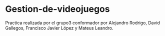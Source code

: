 # Gestion-de-videojuegos
Practica realizada por el grupo3 conformador por Alejandro Rodrigo, David Gallegos, Francisco Javier López y Mateus Leandro.
